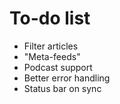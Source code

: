 # To-do list

* Filter articles
* "Meta-feeds"
* Podcast support
* Better error handling
* Status bar on sync
